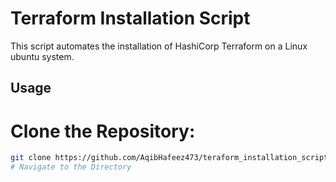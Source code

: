 # Terraform Installation Script

This script automates the installation of HashiCorp Terraform on a Linux ubuntu  system.

## Usage

# **Clone the Repository:**

   ```bash
   git clone https://github.com/AqibHafeez473/teraform_installation_script1.git
# Navigate to the Directory

